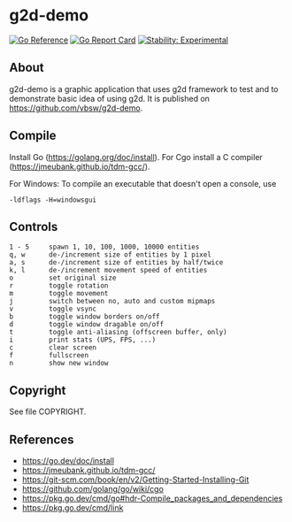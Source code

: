 # g2d-demo

[![Go Reference](https://pkg.go.dev/badge/github.com/vbsw/g2d-demo.svg)](https://pkg.go.dev/github.com/vbsw/g2d-demo) [![Go Report Card](https://goreportcard.com/badge/github.com/vbsw/g2d-demo)](https://goreportcard.com/report/github.com/vbsw/g2d-demo) [![Stability: Experimental](https://masterminds.github.io/stability/experimental.svg)](https://masterminds.github.io/stability/experimental.html)

## About
g2d-demo is a graphic application that uses g2d framework to test and to demonstrate basic idea of using g2d. It is published on <https://github.com/vbsw/g2d-demo>.

## Compile
Install Go (<https://golang.org/doc/install>). For Cgo install a C compiler (<https://jmeubank.github.io/tdm-gcc/>).

For Windows:
To compile an executable that doesn't open a console, use

	-ldflags -H=windowsgui

## Controls
	1 - 5     spawn 1, 10, 100, 1000, 10000 entities
	q, w      de-/increment size of entities by 1 pixel
	a, s      de-/increment size of entities by half/twice
	k, l      de-/increment movement speed of entities
	o         set original size
	r         toggle rotation
	m         toggle movement
	j         switch between no, auto and custom mipmaps
	v         toggle vsync
	b         toggle window borders on/off
	d         toggle window dragable on/off
	t         toggle anti-aliasing (offscreen buffer, only)
	i         print stats (UPS, FPS, ...)
	c         clear screen
	f         fullscreen
	n         show new window

## Copyright
See file COPYRIGHT.

## References
- https://go.dev/doc/install
- https://jmeubank.github.io/tdm-gcc/
- https://git-scm.com/book/en/v2/Getting-Started-Installing-Git
- https://github.com/golang/go/wiki/cgo
- https://pkg.go.dev/cmd/go#hdr-Compile_packages_and_dependencies
- https://pkg.go.dev/cmd/link
